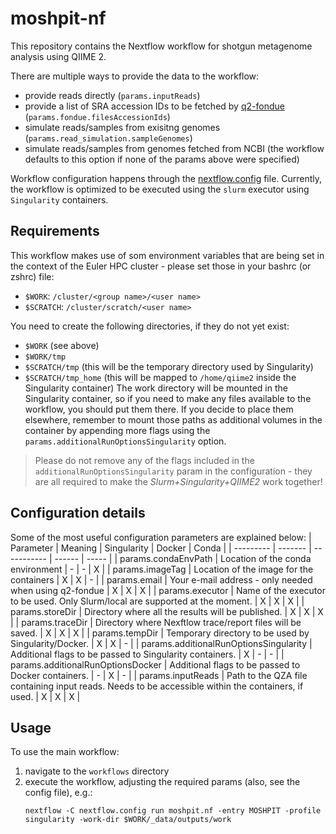 # moshpit-nf

This repository contains the Nextflow workflow for shotgun 
metagenome analysis using QIIME 2.

There are multiple ways to provide the data to the workflow:
- provide reads directly (`params.inputReads`)
- provide a list of SRA accession IDs to be fetched by [q2-fondue](https://github.com/bokulich-lab/q2-fondue) (`params.fondue.filesAccessionIds`)
- simulate reads/samples from exisitng genomes (`params.read_simulation.sampleGenomes`)
- simulate reads/samples from genomes fetched from NCBI (the workflow defaults to this option if none of the params above were specified)

Workflow configuration happens through the [nextflow.config](workflows/nextflow.config) file. Currently, the workflow is optimized to be executed using the `slurm` executor using `Singularity` containers.

## Requirements
This workflow makes use of som environment variables that are being set in the context of the Euler HPC cluster - please set those in your bashrc (or zshrc) file:
- `$WORK`: `/cluster/<group name>/<user name>`
- `$SCRATCH`: `/cluster/scratch/<user name>`

You need to create the following directories, if they do not yet exist:
- `$WORK` (see above)
- `$WORK/tmp`
- `$SCRATCH/tmp` (this will be the temporary directory used by Singularity)
- `$SCRATCH/tmp_home` (this will be mapped to `/home/qiime2` inside the Singularity container)
The work directory will be mounted in the Singularity container, so if you need to make any files available to the workflow, you should put them there. If you decide to place them elsewhere, remember to mount those paths as additional volumes in the container by appending more flags using the `params.additionalRunOptionsSingularity` option. 

> Please do not remove any of the flags included in the `additionalRunOptionsSingularity` param in the configuration - they are all required to make the _Slurm+Singularity+QIIME2_ work together!

## Configuration details
Some of the most useful configuration parameters are explained below:
| Parameter | Meaning | Singularity | Docker | Conda |
| --------- | ------- | ----------- | ------ | ----- |
| params.condaEnvPath | Location of the conda environment | - | - | X |
| params.imageTag | Location of the image for the containers | X | X | - |
| params.email | Your e-mail address - only needed when using q2-fondue | X | X | X |
| params.executor | Name of the executor to be used. Only Slurm/local are supported at the moment. | X | X | X |
| params.storeDir | Directory where all the results will be published. | X | X | X |
| params.traceDir | Directory where Nexftlow trace/report files will be saved. | X | X | X |
| params.tempDir | Temporary directory to be used by Singularity/Docker. | X | X | - |
| params.additionalRunOptionsSingularity | Additional flags to be passed to Singularity containers. | X | - | - |
| params.additionalRunOptionsDocker | Additional flags to be passed to Docker containers. | - | X | - |
| params.inputReads | Path to the QZA file containing input reads. Needs to be accessible within the containers, if used. | X | X | X |

## Usage
To use the main workflow:
1. navigate to the `workflows` directory
2. execute the workflow, adjusting the required params (also, see the config file), e.g.:
    ```shell
    nextflow -C nextflow.config run moshpit.nf -entry MOSHPIT -profile singularity -work-dir $WORK/_data/outputs/work
    ```
